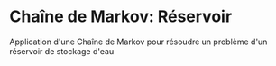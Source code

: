 # Chaîne de Markov: Réservoir
Application d'une Chaîne de Markov pour résoudre un problème d'un réservoir de stockage d'eau
